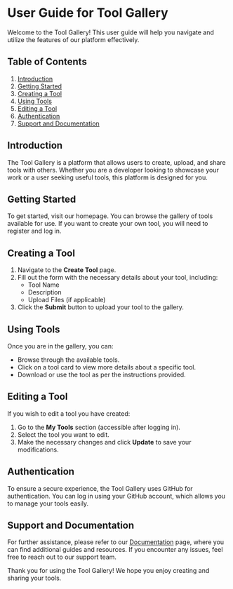 # User Guide for Tool Gallery

Welcome to the Tool Gallery! This user guide will help you navigate and utilize the features of our platform effectively.

## Table of Contents

1. [Introduction](#introduction)
2. [Getting Started](#getting-started)
3. [Creating a Tool](#creating-a-tool)
4. [Using Tools](#using-tools)
5. [Editing a Tool](#editing-a-tool)
6. [Authentication](#authentication)
7. [Support and Documentation](#support-and-documentation)

## Introduction

The Tool Gallery is a platform that allows users to create, upload, and share tools with others. Whether you are a developer looking to showcase your work or a user seeking useful tools, this platform is designed for you.

## Getting Started

To get started, visit our homepage. You can browse the gallery of tools available for use. If you want to create your own tool, you will need to register and log in.

## Creating a Tool

1. Navigate to the **Create Tool** page.
2. Fill out the form with the necessary details about your tool, including:
   - Tool Name
   - Description
   - Upload Files (if applicable)
3. Click the **Submit** button to upload your tool to the gallery.

## Using Tools

Once you are in the gallery, you can:
- Browse through the available tools.
- Click on a tool card to view more details about a specific tool.
- Download or use the tool as per the instructions provided.

## Editing a Tool

If you wish to edit a tool you have created:
1. Go to the **My Tools** section (accessible after logging in).
2. Select the tool you want to edit.
3. Make the necessary changes and click **Update** to save your modifications.

## Authentication

To ensure a secure experience, the Tool Gallery uses GitHub for authentication. You can log in using your GitHub account, which allows you to manage your tools easily.

## Support and Documentation

For further assistance, please refer to our [Documentation](Documentation.jsx) page, where you can find additional guides and resources. If you encounter any issues, feel free to reach out to our support team.

Thank you for using the Tool Gallery! We hope you enjoy creating and sharing your tools.